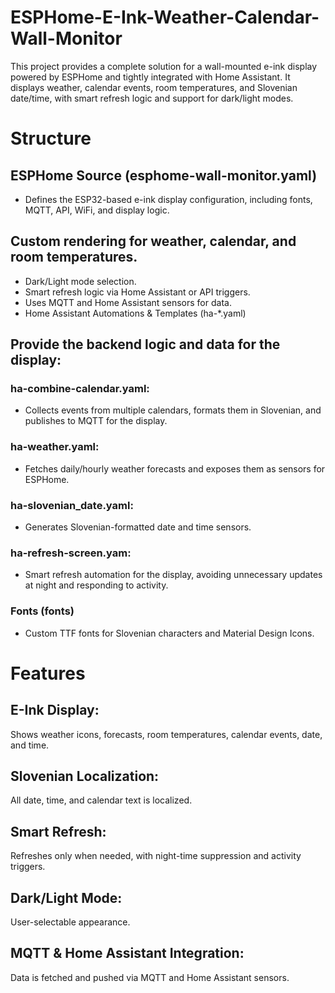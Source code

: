 # ESPHome-E-Ink-Weather-Calendar-Wall-Monitor
This project provides a complete solution for a wall-mounted e-ink display powered by ESPHome and tightly integrated with Home Assistant. It displays weather, calendar events, room temperatures, and Slovenian date/time, with smart refresh logic and support for dark/light modes.

# Structure
## ESPHome Source (esphome-wall-monitor.yaml)
+ Defines the ESP32-based e-ink display configuration, including fonts, MQTT, API, WiFi, and display logic.

## Custom rendering for weather, calendar, and room temperatures.

+ Dark/Light mode selection.
+ Smart refresh logic via Home Assistant or API triggers.
+ Uses MQTT and Home Assistant sensors for data.
+ Home Assistant Automations & Templates (ha-*.yaml)

## Provide the backend logic and data for the display:

### ha-combine-calendar.yaml:
+ Collects events from multiple calendars, formats them in Slovenian, and publishes to MQTT for the display.
### ha-weather.yaml:
+ Fetches daily/hourly weather forecasts and exposes them as sensors for ESPHome.
### ha-slovenian_date.yaml:
+ Generates Slovenian-formatted date and time sensors.
### ha-refresh-screen.yam:
+ Smart refresh automation for the display, avoiding unnecessary updates at night and responding to activity.
### Fonts (fonts)
+ Custom TTF fonts for Slovenian characters and Material Design Icons.

# Features
## E-Ink Display:
Shows weather icons, forecasts, room temperatures, calendar events, date, and time.
## Slovenian Localization:
All date, time, and calendar text is localized.
## Smart Refresh:
Refreshes only when needed, with night-time suppression and activity triggers.
## Dark/Light Mode:
User-selectable appearance.
## MQTT & Home Assistant Integration:
Data is fetched and pushed via MQTT and Home Assistant sensors.
